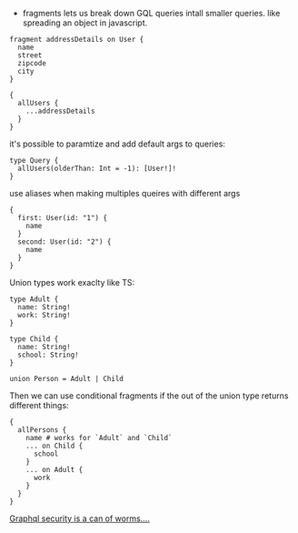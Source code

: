 ---
---

- fragments lets us break down GQL queries intall smaller queries. like spreading an object in javascript.

```gql
fragment addressDetails on User {
  name
  street
  zipcode
  city
}
```

```gql
{
  allUsers {
    ...addressDetails
  }
}
```

it's possible to paramtize and add default args to queries:

```gql
type Query {
  allUsers(olderThan: Int = -1): [User!]!
}
```

use aliases when making multiples queires with different args

```gql
{
  first: User(id: "1") {
    name
  }
  second: User(id: "2") {
    name
  }
}
```

Union types work exaclty like TS:

```gql
type Adult {
  name: String!
  work: String!
}

type Child {
  name: String!
  school: String!
}

union Person = Adult | Child
```

Then we can use conditional fragments if the out of the union type returns different things:

```gql
{
  allPersons {
    name # works for `Adult` and `Child`
    ... on Child {
      school
    }
    ... on Adult {
      work
    }
  }
}
```

[Graphql security is a can of worms....](https://www.howtographql.com/advanced/4-security/)
